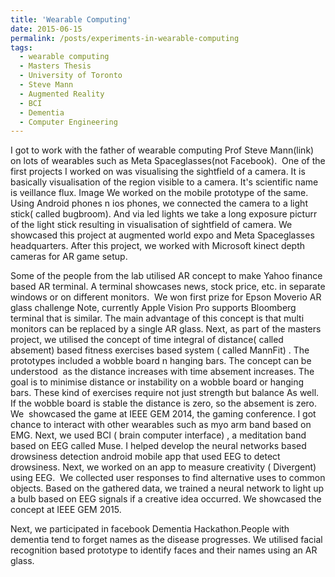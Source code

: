 ```yaml
---
title: 'Wearable Computing'
date: 2015-06-15
permalink: /posts/experiments-in-wearable-computing
tags:
  - wearable computing
  - Masters Thesis
  - University of Toronto
  - Steve Mann
  - Augmented Reality
  - BCI
  - Dementia
  - Computer Engineering
---
```


I got to work with the father of wearable computing Prof Steve Mann(link) on lots of wearables such as Meta Spaceglasses(not Facebook). 
One of the first projects I worked on was visualising the sightfield of a camera. It is basically visualisation of the region visible to a camera. It's scientific name is veillance flux.
Image
We worked on the mobile prototype of the same. Using Android phones n ios phones, we connected the camera to a light stick( called bugbroom). And via led lights we take a long exposure picturr of the light stick resulting in visualisation of sightfield of camera.
We showcased this project at augmented world expo and Meta Spaceglasses headquarters.
After this project, we worked with Microsoft kinect depth cameras for AR game setup.


Some of the people from the lab utilised AR concept to make Yahoo finance based AR terminal. A terminal showcases news, stock price, etc. in separate windows or on different monitors.
 We won first prize for Epson Moverio AR glass challenge Note, currently Apple Vision Pro supports Bloomberg terminal that is similar.
The main advantage of this concept is that multi monitors can be replaced by a single AR glass.
Next, as part of the masters project, we utilised the concept of time integral of distance( called absement) based fitness exercises based system ( called MannFit) .
The prototypes included a wobble board n hanging bars. The concept can be understood  as the distance increases with time absement increases. The goal is to minimise distance or instability on a wobble board or hanging bars.
These kind of exercises require not just strength but balance As well. If the wobble board is stable the distance is zero, so the absement is zero.
We  showcased the game at IEEE GEM 2014, the gaming conference.
I got chance to interact with other wearables such as myo arm band based on EMG.
Next, we used BCI ( brain computer interface) , a meditation band based on EEG called Muse. I helped develop the neural networks based drowsiness detection android mobile app that used EEG to detect drowsiness.
Next, we worked on an app to measure creativity ( Divergent) using EEG.  We collected user responses to find alternative uses to common objects. Based on the gathered data, we trained a neural network to light up a bulb based on EEG signals if a creative idea occurred.
We showcased the concept at IEEE GEM 2015.

Next, we participated in facebook Dementia Hackathon.People with dementia tend to forget names as the disease progresses. We utilised facial recognition based prototype to identify faces and their names using an AR glass.